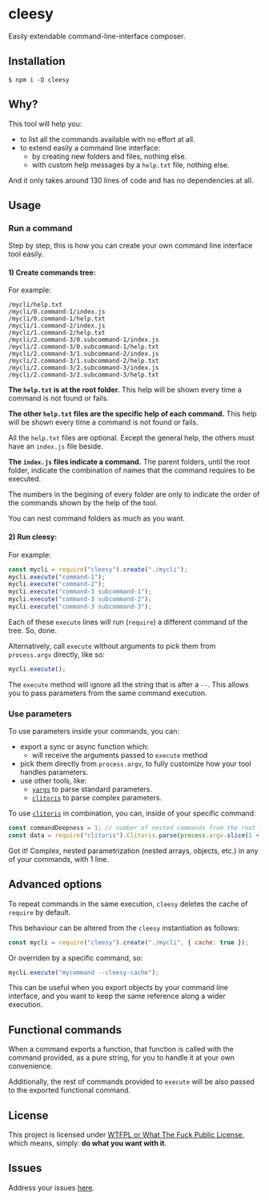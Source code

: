 # cleesy

Easily extendable command-line-interface composer.

## Installation

`$ npm i -D cleesy`

## Why?

This tool will help you:

 - to list all the commands available with no effort at all.
 - to extend easily a command line interface:
    - by creating new folders and files, nothing else.
    - with custom help messages by a `help.txt` file, nothing else.

And it only takes around 130 lines of code and has no dependencies at all.

## Usage

### Run a command

Step by step, this is how you can create your own command line interface tool easily.

#### 1) Create commands tree:

For example:

```
/mycli/help.txt
/mycli/0.command-1/index.js
/mycli/0.command-1/help.txt
/mycli/1.command-2/index.js
/mycli/1.command-2/help.txt
/mycli/2.command-3/0.subcommand-1/index.js
/mycli/2.command-3/0.subcommand-1/help.txt
/mycli/2.command-3/1.subcommand-2/index.js
/mycli/2.command-3/1.subcommand-2/help.txt
/mycli/2.command-3/2.subcommand-3/index.js
/mycli/2.command-3/2.subcommand-3/help.txt
```

**The `help.txt` is at the root folder.** This help will be shown every time a command is not found or fails.

**The other `help.txt` files are the specific help of each command.** This help will be shown every time a command is not found or fails.

All the `help.txt` files are optional. Except the general help, the others must have an `index.js` file beside.

**The `index.js` files indicate a command.** The parent folders, until the root folder, indicate the combination of names that the command requires to be executed.

The numbers in the begining of every folder are only to indicate the order of the commands shown by the help of the tool.

You can nest command folders as much as you want.

#### 2) Run cleesy:

For example:

```js
const mycli = require("cleesy").create("./mycli");
mycli.execute("command-1");
mycli.execute("command-2");
mycli.execute("command-3 subcommand-1");
mycli.execute("command-3 subcommand-2");
mycli.execute("command-3 subcommand-3");
```

Each of these `execute` lines will run (`require`) a different command of the tree. So, done.

Alternatively, call `execute` without arguments to pick them from `process.argv` directly, like so:

```js
mycli.execute();
```

The `execute` method will ignore all the string that is after a `--`. This allows you to pass parameters from the same command execution.

### Use parameters

To use parameters inside your commands, you can:

  - export a sync or async function which:
    - will receive the arguments passed to `execute` method
  - pick them directly from `process.argv`, to fully customize how your tool handles parameters.
  - use other tools, like:
    - [`yargs`](https://github.com/yargs/yargs) to parse standard parameters.
    - [`clitoris`](https://github.com/allnulled/clitoris) to parse complex parameters.

To use [`clitoris`](https://github.com/allnulled/clitoris) in combination, you can, inside of your specific command:

```js
const commandDeepness = 1; // number of nested commands from the root folder, by default 0
const data = require("clitoris").Clitoris.parse(process.argv.slice(1 + commandDeepness).join(" "));
```

Got it! Complex, nested parametrization (nested arrays, objects, etc.) in any of your commands, with 1 line.

## Advanced options

To repeat commands in the same execution, `cleesy` deletes the cache of `require` by default.

This behaviour can be altered from the `cleesy` instantiation as follows:

```js
const mycli = require("cleesy").create("./mycli", { cache: true });
```

Or overriden by a specific command, so:

```js
mycli.execute("mycommand --cleesy-cache");
```

This can be useful when you export objects by your command line interface, and you want to keep the same reference along a wider execution.

## Functional commands

When a command exports a function, that function is called with the command provided, as a pure string, for you to handle it at your own convenience.

Additionally, the rest of commands provided to `execute` will be also passed to the exported functional command.

## License

This project is licensed under [WTFPL or What The Fuck Public License](https://es.wikipedia.org/wiki/WTFPL), which means, simply: **do what you want with it**.

## Issues

Address your issues [here](https://github.com/allnulled/cleesy/issues).
